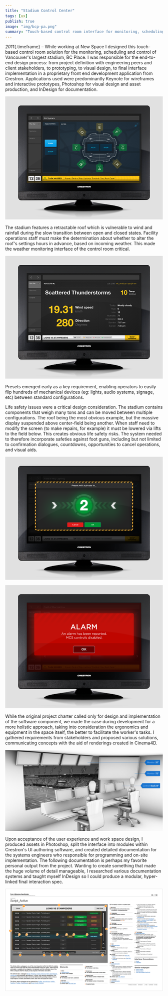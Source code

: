 ```yaml
---
title: "Stadium Control Center"
tags: [ux]
publish: true
image: "img/bcp-pa.png"
summary: "Touch-based control room interface for monitoring, scheduling and controling large equipment in Vancouver's largest stadium, BC Place. Designed in 2011, while Creative Director of New Space Technologies."
---
```


_2011_{.timeframe} – While working at New Space I designed this touch-based control room solution for the monitoring, scheduling and control of Vancouver's largest stadium, BC Place. I was responsible for the end-to-end design process: from project definition with engineering peers and client stakeholders, to prototyping, to visual design, to final interface implementation in a proprietary front end development application from Crestron. Applications used were predominantly Keynote for wireframes and interactive prototypes, Photoshop for visual design and asset production, and InDesign for documentation.

![](img/bcp-pa.png)

The stadium features a retractable roof which is vulnerable to wind and rainfall during the slow transition between open and closed states. Facility operations staff must make the determination about whether to alter the roof's settings hours in advance, based on incoming weather. This made the weather monitoring interface of the control room critical.

![](img/bcp-weather.png)

Presets emerged early as a key requirement, enabling operators to easily flip hundreds of mechanical devices (eg: lights, audio systems, signage, etc) between standard configurations.

Life safety issues were a critical design consideration. The stadium contains components that weigh many tons and can be moved between multiple configurations. The roof being the most obvious example, but the massive display suspended above center-field being another. When staff need to modify the screen (to make repairs, for example) it must be lowered via lifts to the field below. This creates obvious life safety risks. The system needed to therefore incorporate safeties against foot guns, including but not limited to confirmation dialogues, countdowns, opportunities to cancel operations, and visual aids.

![](img/bcp-countdown.png)

![](img/bcp-alarm.png)

While the original project charter called only for design and implementation of the software component, we made the case during development for a more holistic approach, taking into consideration the ergonomics and equipment in the space itself, the better to facilitate the worker's tasks. I gathered requirements from stakeholders and proposed various solutions, communicating concepts with the aid of renderings created in Cinema4D.

![](img/bcp-room-render.jpg)

Upon acceptance of the user experience and work space design, I produced assets in Photoshop, split the interface into modules within Crestron's UI authoring software, and created detailed documentation for the systems engineers who responsible for programming and on-site implementation. The following documentation is perhaps my favorite personal output from the project. Wanting to create something that made the huge volume of detail manageable, I researched various documentation systems and taught myself InDesign so I could produce a modular, hyper-linked final interaction spec.

![](img/bcp-docs-2.png)


